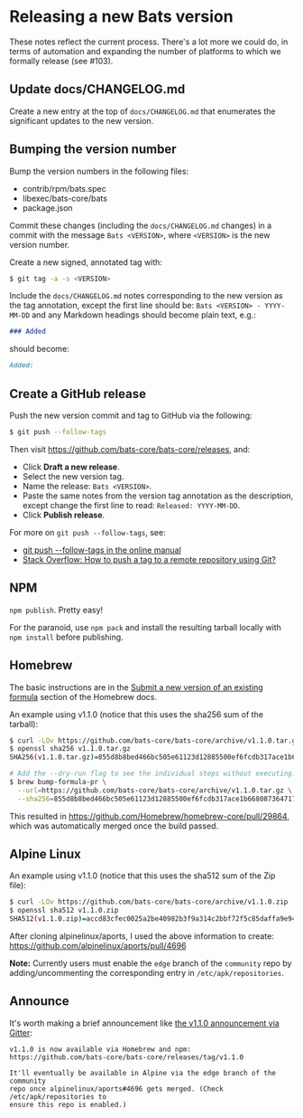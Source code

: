 # Releasing a new Bats version

These notes reflect the current process. There's a lot more we could do, in
terms of automation and expanding the number of platforms to which we formally
release (see #103).

## Update docs/CHANGELOG.md

Create a new entry at the top of `docs/CHANGELOG.md` that enumerates the
significant updates to the new version.

## Bumping the version number

Bump the version numbers in the following files:

- contrib/rpm/bats.spec
- libexec/bats-core/bats
- package.json

Commit these changes (including the `docs/CHANGELOG.md` changes) in a commit
with the message `Bats <VERSION>`, where `<VERSION>` is the new version number.

Create a new signed, annotated tag with:

```bash
$ git tag -a -s <VERSION>
```

Include the `docs/CHANGELOG.md` notes corresponding to the new version as the
tag annotation, except the first line should be: `Bats <VERSION> - YYYY-MM-DD`
and any Markdown headings should become plain text, e.g.:

```md
### Added
```

should become:

```md
Added:
```

## Create a GitHub release

Push the new version commit and tag to GitHub via the following:

```bash
$ git push --follow-tags
```

Then visit https://github.com/bats-core/bats-core/releases, and:

* Click **Draft a new release**.
* Select the new version tag.
* Name the release: `Bats <VERSION>`.
* Paste the same notes from the version tag annotation as the description,
  except change the first line to read: `Released: YYYY-MM-DD`.
* Click **Publish release**.

For more on `git push --follow-tags`, see:

* [git push --follow-tags in the online manual][ft-man]
* [Stack Overflow: How to push a tag to a remote repository using Git?][ft-so]

[ft-man]: https://git-scm.com/docs/git-push#git-push---follow-tags
[ft-so]: https://stackoverflow.com/a/26438076

## NPM

`npm publish`. Pretty easy!

For the paranoid, use `npm pack` and install the resulting tarball locally with
`npm install` before publishing.

## Homebrew

The basic instructions are in the [Submit a new version of an existing
formula][brew] section of the Homebrew docs.

[brew]: https://github.com/Homebrew/brew/blob/master/docs/How-To-Open-a-Homebrew-Pull-Request.md#submit-a-new-version-of-an-existing-formula

An example using v1.1.0 (notice that this uses the sha256 sum of the tarball):

```bash
$ curl -LOv https://github.com/bats-core/bats-core/archive/v1.1.0.tar.gz
$ openssl sha256 v1.1.0.tar.gz
SHA256(v1.1.0.tar.gz)=855d8b8bed466bc505e61123d12885500ef6fcdb317ace1b668087364717ea82

# Add the --dry-run flag to see the individual steps without executing.
$ brew bump-formula-pr \
  --url=https://github.com/bats-core/bats-core/archive/v1.1.0.tar.gz \
  --sha256=855d8b8bed466bc505e61123d12885500ef6fcdb317ace1b668087364717ea82
```
This resulted in https://github.com/Homebrew/homebrew-core/pull/29864, which was
automatically merged once the build passed.

## Alpine Linux

An example using v1.1.0 (notice that this uses the sha512 sum of the Zip file):

```bash
$ curl -LOv https://github.com/bats-core/bats-core/archive/v1.1.0.zip
$ openssl sha512 v1.1.0.zip
SHA512(v1.1.0.zip)=accd83cfec0025a2be40982b3f9a314c2bbf72f5c85daffa9e9419611904a8d34e376919a5d53e378382e0f3794d2bd781046d810225e2a77812474e427bed9e
```

After cloning alpinelinux/aports, I used the above information to create:
https://github.com/alpinelinux/aports/pull/4696

**Note:** Currently users must enable the `edge` branch of the `community` repo
by adding/uncommenting the corresponding entry in `/etc/apk/repositories`.

## Announce

It's worth making a brief announcement like [the v1.1.0 announcement via
Gitter][gitter]:

[gitter]: https://gitter.im/bats-core/bats-core?at=5b42c9a57b811a6d63daacb5

```
v1.1.0 is now available via Homebrew and npm:
https://github.com/bats-core/bats-core/releases/tag/v1.1.0

It'll eventually be available in Alpine via the edge branch of the community
repo once alpinelinux/aports#4696 gets merged. (Check /etc/apk/repositories to
ensure this repo is enabled.)
```
